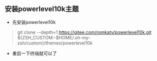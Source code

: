 ## 安装powerlevel10k主题

- 先安装powerlevel10k
> git clone --depth=1 https://gitee.com/romkatv/powerlevel10k.git ${ZSH_CUSTOM:-$HOME/.oh-my-zsh/custom}/themes/powerlevel10k

- 重启一下终端就可以了

